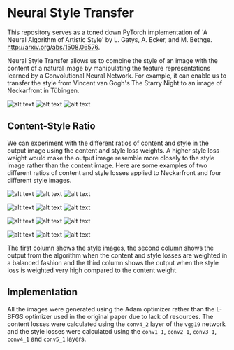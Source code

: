 # Neural Style Transfer
This repository serves as a toned down PyTorch implementation of 'A Neural Algorithm of Artistic Style' by L. Gatys, A. Ecker, and M. Bethge. http://arxiv.org/abs/1508.06576.

Neural Style Transfer allows us to combine the style of an image with the content of a natural image by manipulating the feature representations learned by a Convolutional Neural Network. For example, it can enable us to transfer the style from Vincent van Gogh's The Starry Night to an image of Neckarfront in Tübingen.

![alt text](images/content/neckarfront.jpg)
![alt text](images/style/starry_night.jpg)
![alt text](images/output/starry_night_balanced.jpg)

## Content-Style Ratio

We can experiment with the different ratios of content and style in the output image using the content and style loss weights. A higher style loss weight would make the output image resemble more closely to the style image rather than the content image. Here are some examples of two different ratios of content and style losses applied to Neckarfront and four different style images.

![alt text](images/style/starry_night.jpg)
![alt text](images/output/starry_night_balanced.jpg)
![alt text](images/output/starry_night_style_heavy.jpg)

![alt text](images/style/water_lilies.jpg)
![alt text](images/output/water_lilies_balanced.jpg)
![alt text](images/output/water_lilies_style_heavy.jpg)

![alt text](images/style/sans_barbe.jpg)
![alt text](images/output/sans_barbe_balanced.jpg)
![alt text](images/output/sans_barbe_style_heavy.jpg)

![alt text](images/style/the_scream.jpg)
![alt text](images/output/the_scream_balanced.jpg)
![alt text](images/output/the_scream_style_heavy.jpg)



The first column shows the style images, the second column shows the output from the algorithm when the content and style losses are weighted in a balanced fashion and the third column shows the output when the style loss is weighted very high compared to the content weight.

## Implementation

All the images were generated using the Adam optimizer rather than the L-BFGS optimizer used in the original paper due to lack of resources. The content losses were calculated using the `conv4_2` layer of the `vgg19` network and the style losses were calculated using the `conv1_1`, `conv2_1`, `conv3_1`, `conv4_1` and `conv5_1` layers.